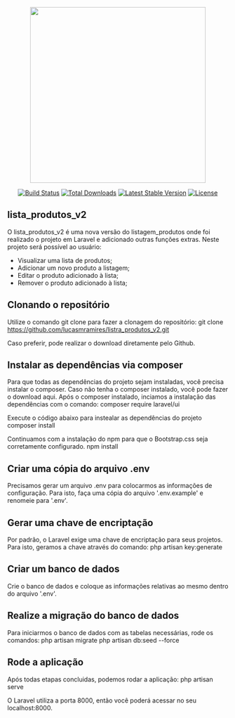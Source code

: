 <p align="center"><img src="https://res.cloudinary.com/dtfbvvkyp/image/upload/v1566331377/laravel-logolockup-cmyk-red.svg" width="400"></p>

<p align="center">
<a href="https://travis-ci.org/laravel/framework"><img src="https://travis-ci.org/laravel/framework.svg" alt="Build Status"></a>
<a href="https://packagist.org/packages/laravel/framework"><img src="https://poser.pugx.org/laravel/framework/d/total.svg" alt="Total Downloads"></a>
<a href="https://packagist.org/packages/laravel/framework"><img src="https://poser.pugx.org/laravel/framework/v/stable.svg" alt="Latest Stable Version"></a>
<a href="https://packagist.org/packages/laravel/framework"><img src="https://poser.pugx.org/laravel/framework/license.svg" alt="License"></a>
</p>

## lista_produtos_v2
O lista_produtos_v2 é uma nova versão do listagem_produtos onde foi realizado o projeto em Laravel e adicionado outras funções extras.
Neste projeto será possível ao usuário:

- Visualizar uma lista de produtos;
- Adicionar um novo produto a listagem;
- Editar o produto adicionado à lista;
- Remover o produto adicionado à lista;


## Clonando o repositório
Utilize o comando git clone para fazer a clonagem do repositório:
git clone https://github.com/lucasmramires/listra_produtos_v2.git

Caso preferir, pode realizar o download diretamente pelo Github.


## Instalar as dependências via composer
Para que todas as dependências do projeto sejam instaladas, você precisa instalar o composer. Caso não tenha o composer instalado, você pode fazer o download aqui.
Após o composer instalado, inciamos a instalação das dependências com o comando:
composer require laravel/ui

Execute o código abaixo para instealar as dependências do projeto
composer install

Continuamos com a instalação do npm para que o Bootstrap.css seja corretamente configurado.
npm install

## Criar uma cópia do arquivo .env
Precisamos gerar um arquivo .env para colocarmos as informações de configuração. Para isto, faça uma cópia do arquivo '.env.example' e renomeie para '.env'.

## Gerar uma chave de encriptação
Por padrão, o Laravel exige uma chave de encriptação para seus projetos. Para isto, geramos a chave através do comando:
php artisan key:generate

## Criar um banco de dados
Crie o banco de dados e coloque as informações relativas ao mesmo dentro do arquivo '.env'.

## Realize a migração do banco de dados
Para iniciarmos o banco de dados com as tabelas necessárias, rode os comandos:
php artisan migrate
php artisan db:seed --force

## Rode a aplicação
Após todas etapas concluidas, podemos rodar a aplicação:
php artisan serve

O Laravel utiliza a porta 8000, então você poderá acessar no seu localhost:8000.
